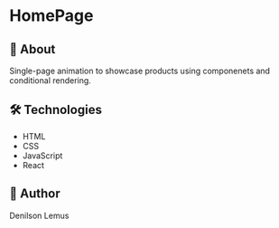 # HomePage

## 🍔 About
Single-page animation to showcase products using componenets and conditional rendering.

## 🛠️ Technologies
- HTML
- CSS
- JavaScript
- React

## 👤 Author
Denilson Lemus
